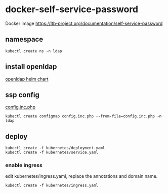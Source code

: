 # docker-self-service-password
Docker image https://ltb-project.org/documentation/self-service-password

## namespace
    kubectl create ns -n ldap

## install openldap
[openldap helm chart](https://github.com/helm/charts/tree/master/stable/openldap)

## ssp config
[config.inc.php](https://github.com/ltb-project/self-service-password/blob/master/conf/config.inc.php)

    kubectl create configmap config.inc.php --from-file=config.inc.php -n ldap

## deploy
    kubectl create -f kubernetes/deployment.yaml
    kubectl create -f kubernetes/service.yaml

### enable ingress
edit kubernetes/ingress.yaml, replace the annotations and domain name.

    kubectl create -f kubernetes/ingress.yaml
